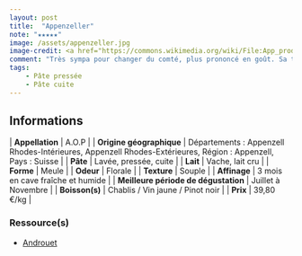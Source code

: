 ```yaml
---
layout: post
title:  "Appenzeller"
note: "★★★★★"
image: /assets/appenzeller.jpg
image-credit: <a href="https://commons.wikimedia.org/wiki/File:App_product_0001_bc.jpg">Ulled</a>, <a href="https://creativecommons.org/licenses/by-sa/4.0">CC BY-SA 4.0</a>, via Wikimedia Commons
comment: "Très sympa pour changer du comté, plus prononcé en goût. Sa texture est un peu plus souple également."
tags:
    - Pâte pressée
    - Pâte cuite
---
```


## Informations

| **Appellation** | A.O.P |
| **Origine géographique** | Départements : Appenzell Rhodes-Intérieures, Appenzell Rhodes-Extérieures, Région : Appenzell, Pays : Suisse |
| **Pâte** | Lavée, pressée, cuite |
| **Lait** | Vache, lait cru |
| **Forme** | Meule |
| **Odeur** | Florale |
| **Texture** | Souple |
| **Affinage** | 3 mois en cave fraîche et humide |
| **Meilleure période de dégustation** | Juillet à Novembre |
| **Boisson(s)** | Chablis / Vin jaune / Pinot noir |
| **Prix** | 39,80 €/kg |

### Ressource(s)
* [Androuet](https://androuet.com/appenzeller-ou-appenzel-189.html)